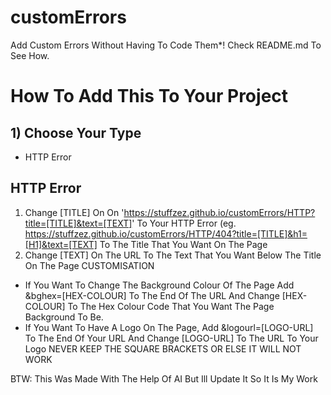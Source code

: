 # customErrors
Add Custom Errors Without Having To Code Them*! Check README.md To See How.


# How To Add This To Your Project
## 1) Choose Your Type
- HTTP Error

## HTTP Error
1) Change [TITLE] On On 'https://stuffzez.github.io/customErrors/HTTP?title=[TITLE]&text=[TEXT]' To Your HTTP Error (eg. https://stuffzez.github.io/customErrors/HTTP/404?title=[TITLE]&h1=[H1]&text=[TEXT] To The Title That You Want On The Page
2) Change [TEXT] On The URL To The Text That You Want Below The Title On The Page
CUSTOMISATION
- If You Want To Change The Background Colour Of The Page Add &bghex=[HEX-COLOUR] To The End Of The URL And Change [HEX-COLOUR] To The Hex Colour Code That You Want The Page Background To Be.
- If You Want To Have A Logo On The Page, Add &logourl=[LOGO-URL] To The End Of Your URL And Change [LOGO-URL] To The URL To Your Logo
NEVER KEEP THE SQUARE BRACKETS OR ELSE IT WILL NOT WORK


BTW: This Was Made With The Help Of AI But Ill Update It So It Is My Work

